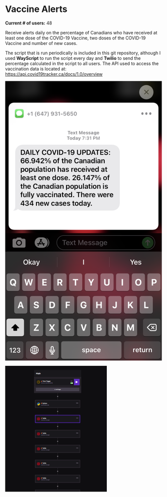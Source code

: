 # Vaccine Alerts

**Current # of users:** 48

Receive alerts daily on the percentage of Canadians who have received at least one dose of the COVID-19 Vaccine, two doses of the COVID-19 Vaccine and number of new cases.

The script that is run periodically is included in this git repository, although I used **WayScript** to run the script every day and **Twilio** to send
the percentage calculated in the script to all users. The API used to access the vaccination data is located at: https://api.covid19tracker.ca/docs/1.0/overview

<img src='text.png' width=620>

![](wayscript.png)
